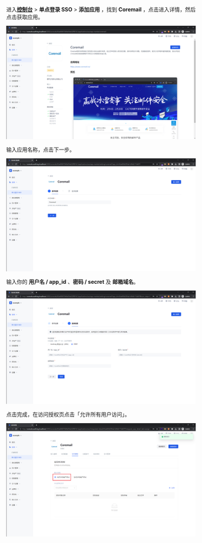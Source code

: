 <IntegrationDetailCard :title="`在 ${$localeConfig.brandName} 中创建应用`">

进入[**控制台**](https://console.authing.cn) > **单点登录 SSO** > **添加应用** ，找到 **Coremail** ，点击进入详情，然后点击获取应用。

<img src="../../images/integration/coremail/1-1.png" class="md-img-padding" />

输入应用名称，点击下一步。

<img src="../../images/integration/coremail/1-2.png" class="md-img-padding" />

输入你的 **用户名 / app_id** 、**密码 / secret** 及 **邮箱域名**。

<img src="../../images/integration/coremail/1-3.png" class="md-img-padding" />

点击完成，在访问授权页点击「允许所有用户访问」。

<img src="../../images/integration/coremail/1-4.png" class="md-img-padding" />

</IntegrationDetailCard>
